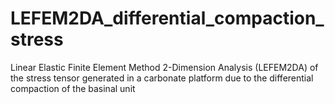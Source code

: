 # LEFEM2DA_differential_compaction_stress
Linear Elastic Finite Element Method 2-Dimension Analysis (LEFEM2DA) of  the stress tensor generated in a carbonate platform due to the differential compaction of the basinal unit
